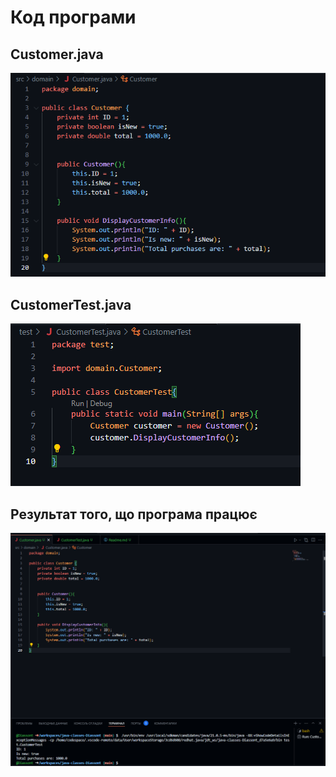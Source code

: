 # Код програми

## Customer.java
![](https://github.com/ppc-ntu-khpi/java-classes-Diassont/blob/main/Solution/1.png?raw=true)


## CustomerTest.java
![](https://github.com/ppc-ntu-khpi/java-classes-Diassont/blob/main/Solution/2.png?raw=true)

## Результат того, що програма працює
![](https://github.com/ppc-ntu-khpi/java-classes-Diassont/blob/main/Solution/3.png?raw=true)
